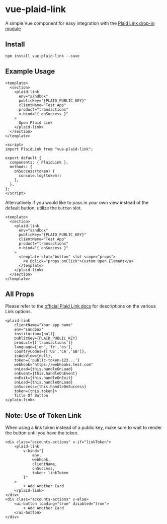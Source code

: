 # vue-plaid-link

A simple Vue component for easy integration with the [Plaid Link drop-in module](https://plaid.com/docs/link/)

## Install

```
npm install vue-plaid-link --save
```

## Example Usage

```vue
<template>
  <section>
    <plaid-link
      env="sandbox"
      publicKey="{PLAID_PUBLIC_KEY}"
      clientName="Test App"
      product="transactions"
      v-bind="{ onSuccess }"
    >
      Open Plaid Link
    </plaid-link>
  </section>
</template>

<script>
import PlaidLink from "vue-plaid-link";

export default {
  components: { PlaidLink },
  methods: {
    onSuccess(token) {
      console.log(token);
    },
  },
};
</script>
```

Alternatively if you would like to pass in your own view instead of the default button, utilize the `button` slot.

```vue
<template>
  <section>
    <plaid-link
      env="sandbox"
      publicKey="{PLAID_PUBLIC_KEY}"
      clientName="Test App"
      product="transactions"
      v-bind="{ onSuccess }"
    >
      <template slot="button" slot-scope="props">
        <a @click="props.onClick">Custom Open Element</a>
      </template>
    </plaid-link>
  </section>
</template>
```

## All Props

Please refer to the [official Plaid Link docs](https://plaid.com/docs/link/) for descriptions on the various Link options.

```vue
<plaid-link
    clientName="Your app name"
    env="sandbox"
    institution={null}
    publicKey={PLAID_PUBLIC_KEY}
    product={['transactions']}
    language={'en','fr','es'},
    countryCodes={['US','CA','GB']},
    isWebView={null},
    token={'public-token-123...'}
    webhook="https://webhooks.test.com"
    onLoad={this.handleOnLoad}
    onEvent={this.handleOnEvent}
    onExit={this.handleOnExit}
    onLoad={this.handleOnLoad}
    onSuccess={this.handleOnSuccess}
    token={this.token}>
    Title Of Button
</plain-link>
```

## Note: Use of Token Link

When using a link token instead of a public key, make sure to wait to render the button until you have the token.

```
<div class="accounts-actions" v-if="linkToken">
    <plaid-link
        v-bind="{
            env,
            webhook,
            clientName,
            onSuccess,
            token: linkToken
        }"
    >
        + Add Another Card
    </plaid-link>
</div>
<div class="accounts-actions" v-else>
    <ui-button loading="true" disabled="true">
        + Add Another Card
    </ui-button>
</div>
```
